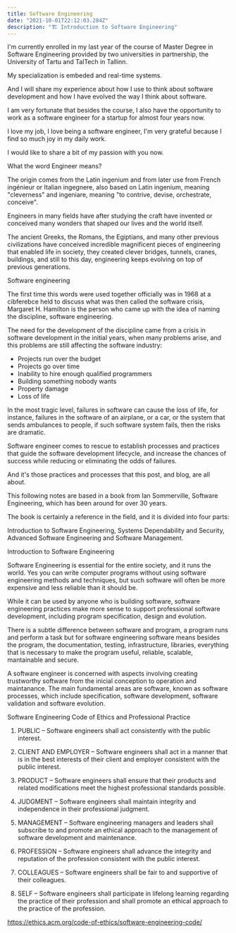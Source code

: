 ```yaml
---
title: Software Engineering
date: "2021-10-01T22:12:03.284Z"
description: "🏗 Introduction to Software Engineering"
---
```


I'm currently enrolled in my last year of the course of Master Degree in Software Engineering provided by two universities in partnership, the University of Tartu and TalTech in Tallinn.

My specialization is embeded and real-time systems. 

And I will share my experience about how I use to think about software development and how I have evolved the way I think about software.

I am very fortunate that besides the course, I also have the opportunity to work as a software engineer for a startup for almost four years now. 

I love my job, I love being a software engineer, I'm very grateful because I find so much joy in my daily work. 

I would like to share a bit of my passion with you now.

What the word Engineer means?

The origin comes from the Latin ingenium and from later use from French ingénieur or Italian ingegnere, also based on Latin ingenium, meaning "cleverness" and ingeniare, meaning "to contrive, devise, orchestrate, conceive".

Engineers in many fields have after studying the craft have invented or conceived many wonders that shaped our lives and the world itself. 

The ancient Greeks, the Romans, the Egiptians, and many other previous civilizations have conceived incredible magnificent pieces of engineering that enabled life in society, they created clever bridges, tunnels, cranes, buildings, and still to this day, engineering keeps evolving on top of previous generations.

Software engineering

The first time this words were used together officially was in 1968 at a cibferebce held to discuss what was then called the software crisis,  Margaret H. Hamilton is the person who came up with the idea of naming the discipline, software engineering.

The need for the development of the discipline came from a crisis in software development in the initial years, when many problems arise, and this problems are still affecting the software industry:

- Projects run over the budget
- Projects go over time
- Inability to hire enough qualified programmers
- Building something nobody wants  
- Property damage
- Loss of life

In the most tragic level, failures in software can cause the loss of life, for instance, failures in the software of an airplane, or a car, or the system that sends ambulances to people, if such software system fails, then the risks are dramatic. 

Software engineer comes to rescue to establish processes and practices that guide the software development lifecycle, and increase the chances of success while reducing or eliminating the odds of failures. 

And it's those practices and processes that this post, and blog, are all about. 

This following notes are based in a book from Ian Sommerville, Software Engineering, which has been around for over 30 years. 

The book is certainly a reference in the field, and it is divided into four parts:

Introduction to Software Engineering, Systems Dependability and Security, Advanced Software Engineering and Software Management.

Introduction to Software Engineering

Software Engineering is essential for the entire society, and it runs the world. Yes you can write computer programs without using software engineering methods and techniques, but such software will often be more expensive and less reliable than it should be.

While it can be used by anyone who is building software, software engineering practices make more sense to support professional software development, including program specification, design and evolution.

There is a subtle difference between software and program, a program runs and perform a task but for software engineering software means besides the program, the documentation, testing, infrastructure, libraries, everything that is necessary to make the program useful, reliable, scalable, mantainable
 and secure.

 A software engineer is concerned with aspects involving creating trustworthy software from the inicial conception to operation and maintanance. The main fundamental areas are software, known as software processes, which include specification, software development, software validation and software evolution. 

Software Engineering Code of Ethics and Professional Practice

1. PUBLIC – Software engineers shall act consistently with the public interest.

2. CLIENT AND EMPLOYER – Software engineers shall act in a manner that is in the best interests of their client and employer consistent with the public interest.

3. PRODUCT – Software engineers shall ensure that their products and related modifications meet the highest professional standards possible.

4. JUDGMENT – Software engineers shall maintain integrity and independence in their professional judgment.

5. MANAGEMENT – Software engineering managers and leaders shall subscribe to and promote an ethical approach to the management of software development and maintenance.

6. PROFESSION – Software engineers shall advance the integrity and reputation of the profession consistent with the public interest.

7. COLLEAGUES – Software engineers shall be fair to and supportive of their colleagues.

8. SELF – Software engineers shall participate in lifelong learning regarding the practice of their profession and shall promote an ethical approach to the practice of the profession.

https://ethics.acm.org/code-of-ethics/software-engineering-code/